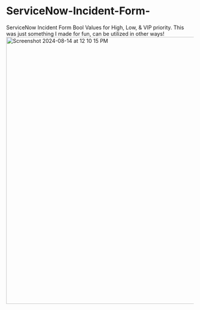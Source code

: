 # ServiceNow-Incident-Form-
ServiceNow Incident Form Bool Values for High, Low, &amp; VIP priority. This was just something I made for fun, can be utilized in other ways! 
<img width="718" alt="Screenshot 2024-08-14 at 12 10 15 PM" src="https://github.com/user-attachments/assets/ef1c853b-f238-46d5-b68b-789275efbfe1">
